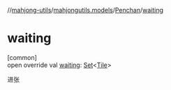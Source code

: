 //[mahjong-utils](../../../index.md)/[mahjongutils.models](../index.md)/[Penchan](index.md)/[waiting](waiting.md)

# waiting

[common]\
open override val [waiting](waiting.md): [Set](https://kotlinlang.org/api/latest/jvm/stdlib/kotlin.collections/-set/index.html)&lt;[Tile](../-tile/index.md)&gt;

进张
